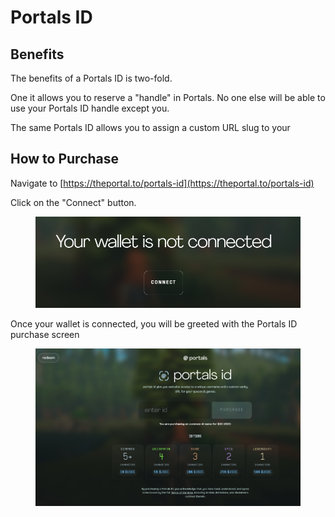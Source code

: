 # Portals ID

## Benefits

The benefits of a Portals ID is two-fold.

One it allows you to reserve a "handle" in Portals.  No one else will be able to use your Portals ID handle except you.

The same Portals ID allows you to assign a custom URL slug to your&#x20;

## How to Purchase

Navigate to [https://theportal.to/portals-id](https://theportal.to/portals-id)

Click on the "Connect" button.

<figure><img src=".gitbook/assets/image (9).png" alt=""><figcaption></figcaption></figure>

Once your wallet is connected, you will be greeted with the Portals ID purchase screen

<figure><img src=".gitbook/assets/image (10).png" alt=""><figcaption></figcaption></figure>
